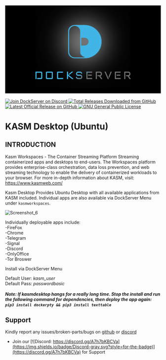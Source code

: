 ![Image of DockServer](/img/container_images/docker-dockserver.png)

<p align="left">
    <a href="https://discord.gg/FYSvu83caM">
        <img src="https://discord.com/api/guilds/830478558995415100/widget.png?label=Discord%20Server&logo=discord" alt="Join DockServer on Discord">
    </a>
        <a href="https://github.com/dockserver/dockserver/releases">
        <img src="https://img.shields.io/github/downloads/dockserver/dockserver/total?label=Total%20Downloads&logo=github" alt="Total Releases Downloaded from GitHub">
    </a>
    <a href="https://github.com/dockserver/dockserver/releases/latest">
        <img src="https://img.shields.io/github/v/release/dockserver/dockserver?include_prereleases&label=Latest%20Release&logo=github" alt="Latest Official Release on GitHub">
    </a>
    <a href="https://github.com/dockserver/dockserver/blob/master/LICENSE">
        <img src="https://img.shields.io/github/license/dockserver/dockserver?label=License&logo=gnu" alt="GNU General Public License">
    </a>
</p>


# KASM Desktop (Ubuntu)

## INTRODUCTION

Kasm Workspaces - The Container Streaming Platform
Streaming containerized apps and desktops to end-users. The Workspaces platform provides enterprise-class orchestration, data loss prevention, and web streaming technology to enable the delivery of containerized workloads to your browser. For more in-depth information about KASM, visit: https://www.kasmweb.com/

Kasm Desktop Provides Ubuntu Desktop with all available applications from KASM included. Individual apps are also available via DockServer Menu under `kasmworkspaces`.

![Screenshot_6](https://user-images.githubusercontent.com/23133649/136709038-f63d824a-187d-4584-96d8-94b535c815f5.png)

Individually deployable apps include:
<br />
-FireFox
<br />
-Chrome
<br />
-Telegram
<br />
-Signal
<br />
-Discord
<br />
-OnlyOffice
<br />
-Tor Broswer
<br />

Install via DockServer Menu

Default User: _kasm_user_
<br />
Default Pass: _passwordbasic_
<br />
<br />
**_Note: If kasmdesktop hangs for a really long time. Stop the install and run the following command for dependencies, then deploy the app again: `pip3 install dockerpty && pip3 install texttable`_**

## Support

Kindly report any issues/broken-parts/bugs on [github](https://github.com/dockserver/dockserver/issues) or [discord](https://discord.gg/A7h7bKBCVa)

- Join our [![Discord: https://discord.gg/A7h7bKBCVa](https://img.shields.io/badge/Discord-gray.svg?style=for-the-badge)](https://discord.gg/A7h7bKBCVa) for Support
